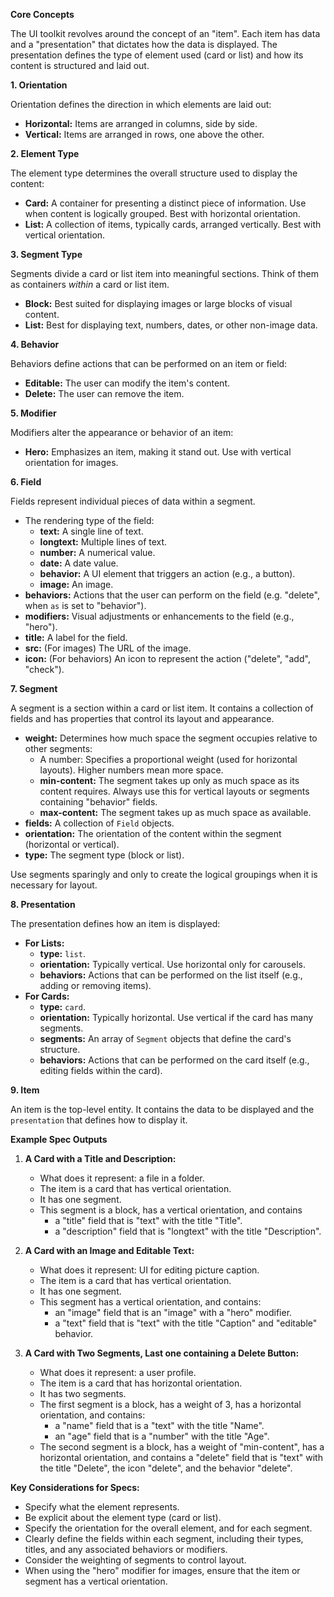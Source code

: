 **Core Concepts**

The UI toolkit revolves around the concept of an "item". Each item has data and
a "presentation" that dictates how the data is displayed. The presentation
defines the type of element used (card or list) and how its content is
structured and laid out.

**1. Orientation**

Orientation defines the direction in which elements are laid out:

- **Horizontal:** Items are arranged in columns, side by side.
- **Vertical:** Items are arranged in rows, one above the other.

**2. Element Type**

The element type determines the overall structure used to display the content:

- **Card:** A container for presenting a distinct piece of information. Use when
  content is logically grouped. Best with horizontal orientation.
- **List:** A collection of items, typically cards, arranged vertically. Best
  with vertical orientation.

**3. Segment Type**

Segments divide a card or list item into meaningful sections. Think of them as
containers _within_ a card or list item.

- **Block:** Best suited for displaying images or large blocks of visual
  content.
- **List:** Best for displaying text, numbers, dates, or other non-image data.

**4. Behavior**

Behaviors define actions that can be performed on an item or field:

- **Editable:** The user can modify the item's content.
- **Delete:** The user can remove the item.

**5. Modifier**

Modifiers alter the appearance or behavior of an item:

- **Hero:** Emphasizes an item, making it stand out. Use with vertical
  orientation for images.

**6. Field**

Fields represent individual pieces of data within a segment.

- The rendering type of the field:
  - **text:** A single line of text.
  - **longtext:** Multiple lines of text.
  - **number:** A numerical value.
  - **date:** A date value.
  - **behavior:** A UI element that triggers an action (e.g., a button).
  - **image:** An image.
- **behaviors:** Actions that the user can perform on the field (e.g. "delete",
  when `as` is set to "behavior").
- **modifiers:** Visual adjustments or enhancements to the field (e.g., "hero").
- **title:** A label for the field.
- **src:** (For images) The URL of the image.
- **icon:** (For behaviors) An icon to represent the action ("delete", "add",
  "check").

**7. Segment**

A segment is a section within a card or list item. It contains a collection of
fields and has properties that control its layout and appearance.

- **weight:** Determines how much space the segment occupies relative to other
  segments:
  - A number: Specifies a proportional weight (used for horizontal layouts).
    Higher numbers mean more space.
  - **min-content:** The segment takes up only as much space as its content
    requires. Always use this for vertical layouts or segments containing
    "behavior" fields.
  - **max-content:** The segment takes up as much space as available.
- **fields:** A collection of `Field` objects.
- **orientation:** The orientation of the content within the segment (horizontal
  or vertical).
- **type:** The segment type (block or list).

Use segments sparingly and only to create the logical groupings when it is
necessary for layout.

**8. Presentation**

The presentation defines how an item is displayed:

- **For Lists:**
  - **type:** `list`.
  - **orientation:** Typically vertical. Use horizontal only for carousels.
  - **behaviors:** Actions that can be performed on the list itself (e.g.,
    adding or removing items).
- **For Cards:**
  - **type:** `card`.
  - **orientation:** Typically horizontal. Use vertical if the card has many
    segments.
  - **segments:** An array of `Segment` objects that define the card's
    structure.
  - **behaviors:** Actions that can be performed on the card itself (e.g.,
    editing fields within the card).

**9. Item**

An item is the top-level entity. It contains the data to be displayed and the
`presentation` that defines how to display it.

**Example Spec Outputs**

1.  **A Card with a Title and Description:**

    - What does it represent: a file in a folder.
    - The item is a card that has vertical orientation.
    - It has one segment.
    - This segment is a block, has a vertical orientation, and contains
      - a "title" field that is "text" with the title "Title".
      - a "description" field that is "longtext" with the title "Description".

2.  **A Card with an Image and Editable Text:**

    - What does it represent: UI for editing picture caption.
    - The item is a card that has vertical orientation.
    - It has one segment.
    - This segment has a vertical orientation, and contains:
      - an "image" field that is an "image" with a "hero" modifier.
      - a "text" field that is "text" with the title "Caption" and "editable"
        behavior.

3.  **A Card with Two Segments, Last one containing a Delete Button:**

    - What does it represent: a user profile.
    - The item is a card that has horizontal orientation.
    - It has two segments.
    - The first segment is a block, has a weight of 3, has a horizontal
      orientation, and contains:
      - a "name" field that is a "text" with the title "Name".
      - an "age" field that is a "number" with the title "Age".
    - The second segment is a block, has a weight of "min-content", has a
      horizontal orientation, and contains a "delete" field that is "text" with
      the title "Delete", the icon "delete", and the behavior "delete".

**Key Considerations for Specs:**

- Specify what the element represents.
- Be explicit about the element type (card or list).
- Specify the orientation for the overall element, and for each segment.
- Clearly define the fields within each segment, including their types, titles,
  and any associated behaviors or modifiers.
- Consider the weighting of segments to control layout.
- When using the "hero" modifier for images, ensure that the item or segment has
  a vertical orientation.
